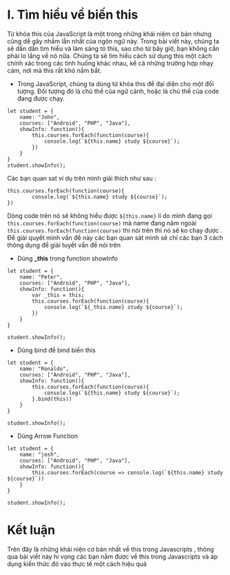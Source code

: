 # I. Tìm hiểu về biến this
Từ khóa this của JavaScript là một trong những khái niệm cơ bản nhưng cũng dễ gây nhầm lẫn nhất của ngôn ngữ này. Trong bài viết này, chúng ta sẽ dần dần tìm hiểu và làm sáng tỏ this, sao cho từ bây giờ, bạn không cần phải lo lắng về nó nữa. Chúng ta sẽ tìm hiểu cách sử dụng this một cách chính xác trong các tình huống khác nhau, kể cả những trường hợp nhạy cảm, nơi mà this rất khó nắm bắt.  

- Trong JavaScript, chúng ta dùng từ khóa this để đại diện cho một đối tượng. Đối tượng đó là chủ thế của ngữ cảnh, hoặc là chủ thế của code đang được chạy.

```
let student = {
	name: "John",
	courses: ["Android", "PHP", "Java"],
	showInfo: function(){
		this.courses.forEach(function(course){
			console.log(`${this.name} study ${course}`);
		})
	}
}
student.showInfo();
```

Các bạn quan sat ví dụ trên mình giải thích như sau : 
```
this.courses.forEach(function(course){
		console.log(`${this.name} study ${course}`);
})
```
Dòng code trên nó sẽ không hiểu được `${this.name}` lí do mình đang gọi  `this.courses.forEach(function(course)` mà name đang năm ngoài `this.courses.forEach(function(course)`  thi nói trên thì nó sẽ ko chạy được . Để giải quyết mình vấn đề này các bạn quan sát mình sẽ chỉ các bạn 3 cách thông dụng để giải tuyết vấn đề nói trên 
- Dùng  **_this**    trong function showInfo

```
let student = {
	name: "Peter",
	courses: ["Android", "PHP", "Java"],
	showInfo: function(){
		var _this = this;
		this.courses.forEach(function(course){
			console.log(`${_this.name} study ${course}`);
		})
	}
}

student.showInfo();
```

- Dùng bind để bind biến this 

```
let student = {
	name: "Ronaldo",
	courses: ["Android", "PHP", "Java"],
	showInfo: function(){
		this.courses.forEach(function(course){
			console.log(`${this.name} study ${course}`);
		}.bind(this))
	}
}

student.showInfo();
```

- Dùng Arrow Function
```
let student = {
	name: "josh",
	courses: ["Android", "PHP", "Java"],
	showInfo: function(){
		this.courses.forEach(course => console.log(`${this.name} study ${course}`))
	}
}

student.showInfo();
```

# Kết luận
Trên đây là những khái niện cơ bản nhất về this trong Javascripts , thông qua bài viết này hi vọng các bạn nắm được về this trong Javascripts và áp dụng kiến thức đó vào thực tế một cách hiệu quả